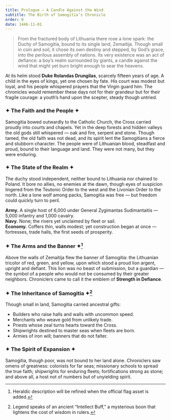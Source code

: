 ```yaml
---
title: Prologue — A Candle Against the Wind
subtitle: The Birth of Samogitia’s Chronicle
order: 0
date: 1446-11-01
---
```


> From the fractured body of Lithuania there rose a lone spark: the Duchy of Samogitia, bound to its single land, Zemaitija. Though small in coin and soil, it chose its own destiny and stepped, by God’s grace, into the perilous assembly of nations. Its very existence was an act of defiance: a boy’s realm surrounded by giants, a candle against the wind that might yet burn bright enough to sear the heavens.

At its helm stood **Duke Rolandas Drungilas**, scarcely fifteen years of age. A child in the eyes of kings, yet one chosen by fate. His court was modest but loyal, and his people whispered prayers that the Virgin guard him. The chronicles would remember these days not for their grandeur but for their fragile courage: a youth’s hand upon the scepter, steady though untried.

### ✦ The Faith and the People ✦

Samogitia bowed outwardly to the Catholic Church, the Cross carried proudly into courts and chapels. Yet in the deep forests and hidden valleys the old gods still whispered — oak and fire, serpent and stone. Though tamed, the old faith was not dead, and its spirit lent the Samogitians a fierce and stubborn character. The people were of Lithuanian blood, steadfast and proud, bound to their language and land. They were not many, but they were enduring.

### ✦ The State of the Realm ✦

The duchy stood independent, neither bound to Lithuania nor chained to Poland. It bore no allies, no enemies at the dawn, though eyes of suspicion lingered from the Teutonic Order to the west and the Livonian Order to the north. Like a lone wolf among packs, Samogitia was free — but freedom could quickly turn to peril.

**Army.** A single host of 6,000 under General Zygimantas Sudimantaitis — 5,000 infantry and 1,000 cavalry.  
**Navy.** None; the rivers yet unclaimed by fleet or sail.  
**Economy.** Coffers thin, walls modest; yet construction began at once — fortresses, trade halls, the first seeds of prosperity.

### ✦ The Arms and the Banner ✦[^1]

Above the walls of Zemaitija flew the banner of Samogitia: the Lithuanian tricolor of red, green, and yellow, upon which stood a proud lion argent, upright and defiant. This lion was no beast of submission, but a guardian — the symbol of a people who would not be consumed by their greater neighbors. Chroniclers came to call it the emblem of **Strength in Defiance**.

### ✦ The Inheritance of Samogitia ✦[^2]

Though small in land, Samogitia carried ancestral gifts:

- Builders who raise halls and walls with uncommon speed.  
- Merchants who weave gold from unlikely trade.  
- Priests whose zeal turns hearts toward the Cross.  
- Shipwrights destined to master seas when fleets are born.  
- Armies of iron will; banners that do not falter.

### ✦ The Spirit of Expansion ✦

Samogitia, though poor, was not bound to her land alone. Chroniclers saw omens of greatness: colonists for far seas; missionary schools to spread the true faith; shipwrights for enduring fleets; fortifications strong as stone; and above all, a host not of numbers but of unyielding spirit.

[^1]: Heraldic description will be refined when the official flag asset is added.
[^2]: Legend speaks of an ancient “Intellect Buff,” a mysterious boon that lightens the cost of wisdom in rulers.
